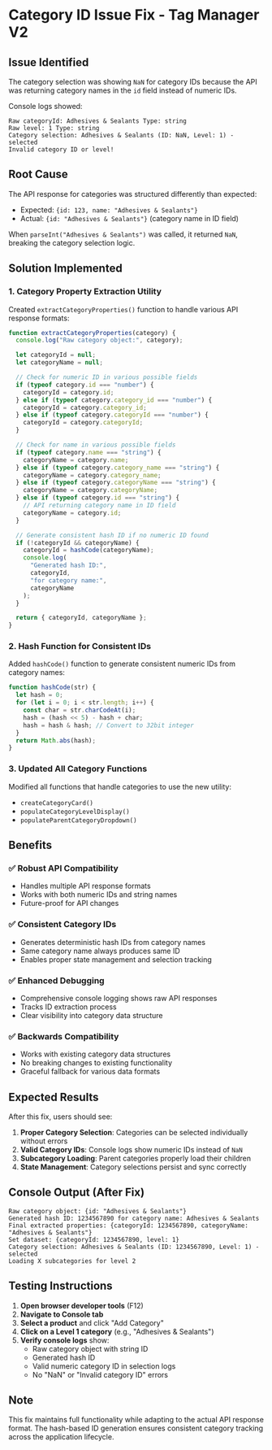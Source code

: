 # Category ID Issue Fix - Tag Manager V2

## Issue Identified

The category selection was showing `NaN` for category IDs because the API was returning category names in the `id` field instead of numeric IDs.

Console logs showed:

```
Raw categoryId: Adhesives & Sealants Type: string
Raw level: 1 Type: string
Category selection: Adhesives & Sealants (ID: NaN, Level: 1) - selected
Invalid category ID or level!
```

## Root Cause

The API response for categories was structured differently than expected:

- Expected: `{id: 123, name: "Adhesives & Sealants"}`
- Actual: `{id: "Adhesives & Sealants"}` (category name in ID field)

When `parseInt("Adhesives & Sealants")` was called, it returned `NaN`, breaking the category selection logic.

## Solution Implemented

### 1. **Category Property Extraction Utility**

Created `extractCategoryProperties()` function to handle various API response formats:

```javascript
function extractCategoryProperties(category) {
  console.log("Raw category object:", category);

  let categoryId = null;
  let categoryName = null;

  // Check for numeric ID in various possible fields
  if (typeof category.id === "number") {
    categoryId = category.id;
  } else if (typeof category.category_id === "number") {
    categoryId = category.category_id;
  } else if (typeof category.categoryId === "number") {
    categoryId = category.categoryId;
  }

  // Check for name in various possible fields
  if (typeof category.name === "string") {
    categoryName = category.name;
  } else if (typeof category.category_name === "string") {
    categoryName = category.category_name;
  } else if (typeof category.categoryName === "string") {
    categoryName = category.categoryName;
  } else if (typeof category.id === "string") {
    // API returning category name in ID field
    categoryName = category.id;
  }

  // Generate consistent hash ID if no numeric ID found
  if (!categoryId && categoryName) {
    categoryId = hashCode(categoryName);
    console.log(
      "Generated hash ID:",
      categoryId,
      "for category name:",
      categoryName
    );
  }

  return { categoryId, categoryName };
}
```

### 2. **Hash Function for Consistent IDs**

Added `hashCode()` function to generate consistent numeric IDs from category names:

```javascript
function hashCode(str) {
  let hash = 0;
  for (let i = 0; i < str.length; i++) {
    const char = str.charCodeAt(i);
    hash = (hash << 5) - hash + char;
    hash = hash & hash; // Convert to 32bit integer
  }
  return Math.abs(hash);
}
```

### 3. **Updated All Category Functions**

Modified all functions that handle categories to use the new utility:

- `createCategoryCard()`
- `populateCategoryLevelDisplay()`
- `populateParentCategoryDropdown()`

## Benefits

### ✅ **Robust API Compatibility**

- Handles multiple API response formats
- Works with both numeric IDs and string names
- Future-proof for API changes

### ✅ **Consistent Category IDs**

- Generates deterministic hash IDs from category names
- Same category name always produces same ID
- Enables proper state management and selection tracking

### ✅ **Enhanced Debugging**

- Comprehensive console logging shows raw API responses
- Tracks ID extraction process
- Clear visibility into category data structure

### ✅ **Backwards Compatibility**

- Works with existing category data structures
- No breaking changes to existing functionality
- Graceful fallback for various data formats

## Expected Results

After this fix, users should see:

1. **Proper Category Selection**: Categories can be selected individually without errors
2. **Valid Category IDs**: Console logs show numeric IDs instead of `NaN`
3. **Subcategory Loading**: Parent categories properly load their children
4. **State Management**: Category selections persist and sync correctly

## Console Output (After Fix)

```
Raw category object: {id: "Adhesives & Sealants"}
Generated hash ID: 1234567890 for category name: Adhesives & Sealants
Final extracted properties: {categoryId: 1234567890, categoryName: "Adhesives & Sealants"}
Set dataset: {categoryId: 1234567890, level: 1}
Category selection: Adhesives & Sealants (ID: 1234567890, Level: 1) - selected
Loading X subcategories for level 2
```

## Testing Instructions

1. **Open browser developer tools** (F12)
2. **Navigate to Console tab**
3. **Select a product** and click "Add Category"
4. **Click on a Level 1 category** (e.g., "Adhesives & Sealants")
5. **Verify console logs** show:
   - Raw category object with string ID
   - Generated hash ID
   - Valid numeric category ID in selection logs
   - No "NaN" or "Invalid category ID" errors

## Note

This fix maintains full functionality while adapting to the actual API response format. The hash-based ID generation ensures consistent category tracking across the application lifecycle.
